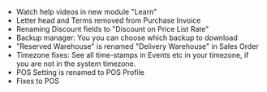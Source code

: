 - Watch help videos in new module "Learn"
- Letter head and Terms removed from Purchase Invoice
- Renaming Discount fields to "Discount on Price List Rate"
- Backup manager: You you can choose which backup to download
- "Reserved Warehouse" is renamed "Delivery Warehouse" in Sales Order
- Timezone fixes: See all time-stamps in Events etc in your timezone, if you are not in the system timezone.
- POS Setting is renamed to POS Profile
- Fixes to POS
